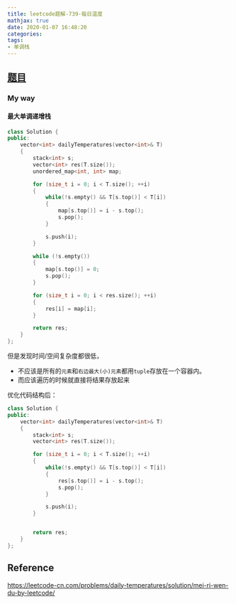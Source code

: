 ```yaml
---
title: leetcode题解-739-每日温度
mathjax: true
date: 2020-01-07 16:48:20
categories:
tags:
- 单调栈
---
```


## [题目](https://leetcode-cn.com/problems/daily-temperatures/)

### My way

#### 最大单调递增栈

```C++
class Solution {
public:
    vector<int> dailyTemperatures(vector<int>& T) 
    {
        stack<int> s;
        vector<int> res(T.size());
        unordered_map<int, int> map;

        for (size_t i = 0; i < T.size(); ++i)
        {
            while(!s.empty() && T[s.top()] < T[i])
            {
                map[s.top()] = i - s.top();
                s.pop();
            }

            s.push(i);
        }

        while (!s.empty())
        {
            map[s.top()] = 0;
            s.pop();
        }

        for (size_t i = 0; i < res.size(); ++i)
        {
            res[i] = map[i];
        }

        return res;
    }
};
```

但是发现时间/空间复杂度都很低，

- 不应该是所有的`元素`和`右边最大(小)元素`都用`tuple`存放在一个容器内。
- 而应该遍历的时候就直接将结果存放起来

优化代码结构后：

```C++
class Solution {
public:
    vector<int> dailyTemperatures(vector<int>& T) 
    {
        stack<int> s;
        vector<int> res(T.size());

        for (size_t i = 0; i < T.size(); ++i)
        {
            while(!s.empty() && T[s.top()] < T[i])
            {
                res[s.top()] = i - s.top();
                s.pop();
            }

            s.push(i);
        }


        return res;
    }
};
```



## Reference

https://leetcode-cn.com/problems/daily-temperatures/solution/mei-ri-wen-du-by-leetcode/

